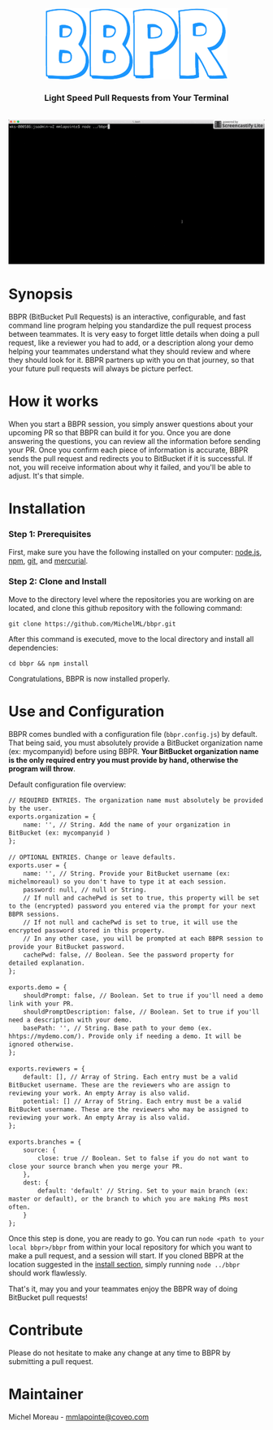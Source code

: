 <div align="center">
<img src='bbpr.png'>
<h3 style="text-decordation:none;">Light Speed Pull Requests from Your Terminal</h3>
</div>
<br>
<div align="center">
<img src='bbpr2.gif'>
</div>

<h1 id="synopsis">Synopsis</h1>
BBPR (BitBucket Pull Requests) is an interactive, configurable, and fast command line program helping you standardize the pull request process between teammates. It is very easy to forget little details when doing a pull request, like a reviewer you had to add, or a description along your demo helping your teammates understand what they should review and where they should look for it. BBPR partners up with you on that journey, so that your future pull requests will always be picture perfect.   

<h1 id="synopsis">How it works</h1>
When you start a BBPR session, you simply answer questions about your upcoming PR so that BBPR can build it for you. Once you are done answering the questions, you can review all the information before sending your PR. Once you confirm each piece of information is accurate, BBPR sends the pull request and redirects you to BitBucket if it is successful. If not, you will receive information about why it failed, and you'll be able to adjust. It's that simple.  
 
<h1 id="installation">Installation</h1>
<h3>Step 1: Prerequisites</h3> 

First, make sure you have the following installed on your computer: <a href="https://nodejs.org/en/">node.js</a>, <a href="https://www.npmjs.com/">npm</a>, <a href="https://git-scm.com/">git</a>, and <a href="https://www.mercurial-scm.org/">mercurial</a>.   


<h3>Step 2: Clone and Install</h3>

Move to the directory level where the repositories you are working on are located, and clone this github repository with the following command:  
  
```  
git clone https://github.com/MichelML/bbpr.git  
```

After this command is executed,  move to the local directory and install all dependencies:  

```  
cd bbpr && npm install 
```     

Congratulations, BBPR is now installed properly.

<h1 id="Configuration">Use and Configuration</h1>  

BBPR comes bundled with a configuration file (`bbpr.config.js`) by default. That being said, you must absolutely provide a BitBucket organization name (ex: mycompanyid) before using BBPR. **Your BitBucket organization name is the only required entry you must provide by hand, otherwise the program will throw**.   
  
Default configuration file overview:  

``` 
// REQUIRED ENTRIES. The organization name must absolutely be provided by the user.
exports.organization = {
    name: '', // String. Add the name of your organization in BitBucket (ex: mycompanyid )  
};

// OPTIONAL ENTRIES. Change or leave defaults.
exports.user = {
    name: '', // String. Provide your BitBucket username (ex: michelmoreaul) so you don't have to type it at each session.
    password: null, // null or String. 
    // If null and cachePwd is set to true, this property will be set to the (encrypted) password you entered via the prompt for your next BBPR sessions.
    // If not null and cachePwd is set to true, it will use the encrypted password stored in this property. 
    // In any other case, you will be prompted at each BBPR session to provide your BitBucket password.
    cachePwd: false, // Boolean. See the password property for detailed explanation.
};

exports.demo = {
    shouldPrompt: false, // Boolean. Set to true if you'll need a demo link with your PR.
    shouldPromptDescription: false, // Boolean. Set to true if you'll need a description with your demo.
    basePath: '', // String. Base path to your demo (ex. hhtps://mydemo.com/). Provide only if needing a demo. It will be ignored otherwise.
};

exports.reviewers = {
    default: [], // Array of String. Each entry must be a valid BitBucket username. These are the reviewers who are assign to reviewing your work. An empty Array is also valid. 
    potential: [] // Array of String. Each entry must be a valid BitBucket username. These are the reviewers who may be assigned to reviewing your work. An empty Array is also valid.
};

exports.branches = {
    source: {
        close: true // Boolean. Set to false if you do not want to close your source branch when you merge your PR.
    },
    dest: {
        default: 'default' // String. Set to your main branch (ex: master or default), or the branch to which you are making PRs most often.
    }
};
```  
Once this step is done, you are ready to go. You can run `node <path to your local bbpr>/bbpr` from within your local repository for which you want to make a pull request, and a session will start. If you cloned BBPR at the location suggested in the <a href="#installation">install section</a>, simply running `node ../bbpr` should work flawlessly.

That's it, may you and your teammates enjoy the BBPR way of doing BitBucket pull requests!
  
<h1 id="contribute">Contribute</h1>

Please do not hesitate to make any change at any time to BBPR by submitting a pull request.
  
<h1 id="maintainer">Maintainer</h1>
 
Michel Moreau - [mmlapointe@coveo.com](mailto:mmlapointe@coveo.com?Subject=BBPR%20Project) 
